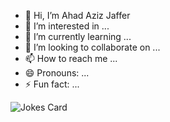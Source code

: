 - 👋 Hi, I’m Ahad Aziz Jaffer
- 👀 I’m interested in ...
- 🌱 I’m currently learning ...
- 💞️ I’m looking to collaborate on ...
- 📫 How to reach me ...
- 😄 Pronouns: ...
- ⚡ Fun fact: ...

<!---
ahadazizjaffer2/ahadazizjaffer2 is a ✨ special ✨ repository because its `README.md` (this file) appears on your GitHub profile.
You can click the Preview link to take a look at your changes.
--->

<!-- HTML -->
<img src="https://readme-jokes.vercel.app/api" alt="Jokes Card" />
